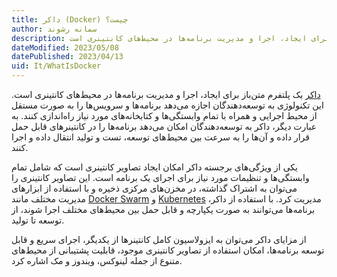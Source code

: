 ```yaml
---
title: داکر (Docker) چیست؟
author: سمانه رشوند
description: داکر یک پلتفرم متن‌باز و متقابل برای ایجاد، اجرا و مدیریت برنامه‌ها در محیط‌های کانتینری است. 
dateModified: 2023/05/08 
datePublished: 2023/04/13   
uid: It/WhatIsDocker
---
```



[داکر](https://www.docker.com/) یک پلتفرم متن‌باز برای ایجاد، اجرا و مدیریت برنامه‌ها در محیط‌های کانتینری است. این تکنولوژی به توسعه‌دهندگان اجازه می‌دهد برنامه‌ها و سرویس‌ها را به صورت مستقل از محیط اجرایی و همراه با تمام وابستگی‌ها و کتابخانه‌های مورد نیاز راه‌اندازی کنند. به عبارت دیگر، داکر به توسعه‌دهندگان امکان می‌دهد برنامه‌ها را در کانتینرهای قابل حمل قرار داده و آن‌ها را به سرعت بین محیط‌های توسعه، تست و تولید انتقال داده و اجرا کنند.

یکی از ویژگی‌های برجسته داکر امکان ایجاد تصاویر کانتینری است که شامل تمام وابستگی‌ها و تنظیمات مورد نیاز برای اجرای یک برنامه است. این تصاویر کانتینری را می‌توان به اشتراک گذاشته، در مخزن‌های مرکزی ذخیره و با استفاده از ابزارهای مدیریت مختلف مانند [Docker Swarm](https://www.hooshkar.com/Wiki/InformationTechnology/WhatIsDockerSwarm) و [Kubernetes](https://www.hooshkar.com/Wiki/InformationTechnology/WhatIsKubernetes) مدیریت کرد. با استفاده از داکر، برنامه‌ها می‌توانند به صورت یکپارچه و قابل حمل بین محیط‌های مختلف اجرا شوند، از توسعه تا تولید.

از مزایای داکر می‌توان به ایزولاسیون کامل کانتینرها از یکدیگر، اجرای سریع و قابل توسعه برنامه‌ها، امکان استفاده از تصاویر کانتینری موجود، قابلیت پشتیبانی از محیط‌های متنوع از جمله لینوکس، ویندوز و مک اشاره کرد.


